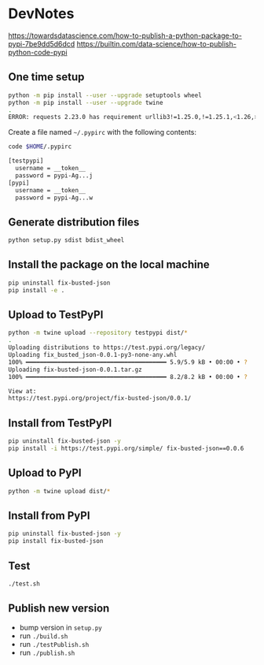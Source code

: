 # DevNotes

https://towardsdatascience.com/how-to-publish-a-python-package-to-pypi-7be9dd5d6dcd
https://builtin.com/data-science/how-to-publish-python-code-pypi

## One time setup

```sh
python -m pip install --user --upgrade setuptools wheel
python -m pip install --user --upgrade twine
.
ERROR: requests 2.23.0 has requirement urllib3!=1.25.0,!=1.25.1,<1.26,>=1.21.1, but you'll have urllib3 2.0.3 which is incompatible.
```

Create a file named `~/.pypirc` with the following contents:

```sh
code $HOME/.pypirc
```

```txt
[testpypi]
  username = __token__
  password = pypi-Ag...j
[pypi]
  username = __token__
  password = pypi-Ag...w
```

## Generate distribution files

```sh
python setup.py sdist bdist_wheel
```

## Install the package on the local machine

```sh
pip uninstall fix-busted-json
pip install -e .
```

## Upload to TestPyPI

```sh
python -m twine upload --repository testpypi dist/*
.
Uploading distributions to https://test.pypi.org/legacy/
Uploading fix_busted_json-0.0.1-py3-none-any.whl
100% ━━━━━━━━━━━━━━━━━━━━━━━━━━━━━━━━━━━━━━━━ 5.9/5.9 kB • 00:00 • ?
Uploading fix-busted-json-0.0.1.tar.gz
100% ━━━━━━━━━━━━━━━━━━━━━━━━━━━━━━━━━━━━━━━━ 8.2/8.2 kB • 00:00 • ?

View at:
https://test.pypi.org/project/fix-busted-json/0.0.1/
```

## Install from TestPyPI

```sh
pip uninstall fix-busted-json -y
pip install -i https://test.pypi.org/simple/ fix-busted-json==0.0.6
```

## Upload to PyPI

```sh
python -m twine upload dist/*
```

## Install from PyPI

```sh
pip uninstall fix-busted-json -y
pip install fix-busted-json
```

## Test

```sh
./test.sh
```

## Publish new version

-   bump version in `setup.py`
-   run `./build.sh`
-   run `./testPublish.sh`
-   run `./publish.sh`

